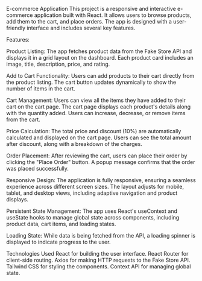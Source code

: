 E-commerce Application
This project is a responsive and interactive e-commerce application built with React. It allows users to browse products, add them to the cart, and place orders. The app is designed with a user-friendly interface and includes several key features.

Features:

Product Listing:
The app fetches product data from the Fake Store API and displays it in a grid layout on the dashboard. Each product card includes an image, title, description, price, and rating.

Add to Cart Functionality:
Users can add products to their cart directly from the product listing. The cart button updates dynamically to show the number of items in the cart.

Cart Management:
Users can view all the items they have added to their cart on the cart page. The cart page displays each product's details along with the quantity added. Users can increase, decrease, or remove items from the cart.

Price Calculation:
The total price and discount (10%) are automatically calculated and displayed on the cart page. Users can see the total amount after discount, along with a breakdown of the charges.

Order Placement:
After reviewing the cart, users can place their order by clicking the "Place Order" button. A popup message confirms that the order was placed successfully.

Responsive Design: 
The application is fully responsive, ensuring a seamless experience across different screen sizes. The layout adjusts for mobile, tablet, and desktop views, including adaptive navigation and product displays.

Persistent State Management:
The app uses React's useContext and useState hooks to manage global state across components, including product data, cart items, and loading states.

Loading State:
While data is being fetched from the API, a loading spinner is displayed to indicate progress to the user.

Technologies Used
React for building the user interface.
React Router for client-side routing.
Axios for making HTTP requests to the Fake Store API.
Tailwind CSS for styling the components.
Context API for managing global state.